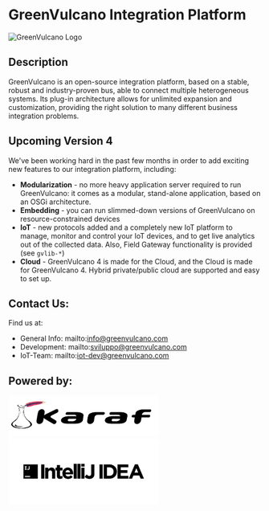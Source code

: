 # GreenVulcano Integration Platform
![GreenVulcano Logo](http://www.greenvulcanotechnologies.com/wp-content/uploads/2015/02/logo_gv_col.png)

## Description
GreenVulcano is an open-source integration platform, based on a stable, robust and industry-proven bus, able to connect multiple heterogeneous systems. Its plug-in architecture allows for unlimited expansion and customization, providing the right solution to many different business integration problems.

## Upcoming Version 4
We've been working hard in the past few months in order to add exciting new features to our integration platform, including:
* **Modularization** - no more heavy application server required to run GreenVulcano: it comes as a modular, stand-alone application, based on an OSGi architecture.
* **Embedding** - you can run slimmed-down versions of GreenVulcano on resource-constrained devices
* **IoT** - new protocols added and a completely new IoT platform to manage, monitor and control your IoT devices, and to get live analytics out of the collected data. Also, Field Gateway functionality is provided (see `gvlib-*`)
* **Cloud** - GreenVulcano 4 is made for the Cloud, and the Cloud is made for GreenVulcano 4. Hybrid private/public cloud are supported and easy to set up.

## Contact Us:
Find us at:
* General Info: mailto:info@greenvulcano.com
* Development: mailto:sviluppo@greenvulcano.com
* IoT-Team: mailto:iot-dev@greenvulcano.com

## Powered by:
<img src="karaf-logo.png" width="300px"/> <img src="logo_IntelliJIDEA.png" width="300px"/>
